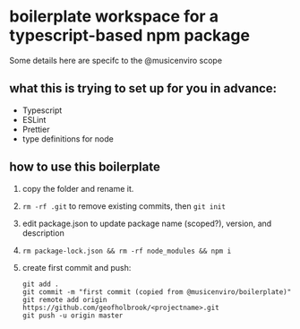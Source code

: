 # boilerplate workspace for a typescript-based npm package

Some details here are specifc to the @musicenviro scope

## what this is trying to set up for you in advance:

-   Typescript
-   ESLint
-   Prettier
-   type definitions for node

## how to use this boilerplate

1. copy the folder and rename it.

2. `rm -rf .git` to remove existing commits, then `git init`

3. edit package.json to update package name (scoped?), version, and description

4. `rm package-lock.json && rm -rf node_modules && npm i`

5. create first commit and push:
    ```
    git add .
    git commit -m "first commit (copied from @musicenviro/boilerplate)"
    git remote add origin https://github.com/geofholbrook/<projectname>.git
    git push -u origin master
    ```
